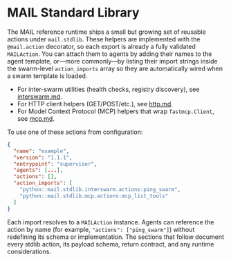 # MAIL Standard Library

The MAIL reference runtime ships a small but growing set of reusable actions under `mail.stdlib`. These helpers are implemented with the `@mail.action` decorator, so each export is already a fully validated `MAILAction`. You can attach them to agents by adding their names to the agent template, or—more commonly—by listing their import strings inside the swarm-level `action_imports` array so they are automatically wired when a swarm template is loaded.

- For inter-swarm utilities (health checks, registry discovery), see [interswarm.md](./interswarm.md).
- For HTTP client helpers (GET/POST/etc.), see [http.md](./http.md).
- For Model Context Protocol (MCP) helpers that wrap `fastmcp.Client`, see [mcp.md](./mcp.md).

To use one of these actions from configuration:

```json
{
  "name": "example",
  "version": "1.1.1",
  "entrypoint": "supervisor",
  "agents": [...],
  "actions": [],
  "action_imports": [
    "python::mail.stdlib.interswarm.actions:ping_swarm",
    "python::mail.stdlib.mcp.actions:mcp_list_tools"
  ]
}
```

Each import resolves to a `MAILAction` instance. Agents can reference the action by name (for example, `"actions": ["ping_swarm"]`) without redefining its schema or implementation. The sections that follow document every stdlib action, its payload schema, return contract, and any runtime considerations.
